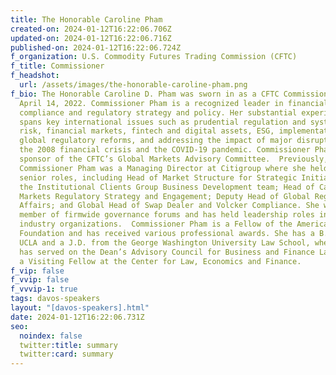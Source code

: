 ```yaml
---
title: The Honorable Caroline Pham
created-on: 2024-01-12T16:22:06.706Z
updated-on: 2024-01-12T16:22:06.716Z
published-on: 2024-01-12T16:22:06.724Z
f_organization: U.S. Commodity Futures Trading Commission (CFTC)
f_title: Commissioner
f_headshot:
  url: /assets/images/the-honorable-caroline-pham.png
f_bio: The Honorable Caroline D. Pham was sworn in as a CFTC Commissioner on
  April 14, 2022. Commissioner Pham is a recognized leader in financial services
  compliance and regulatory strategy and policy. Her substantial experience
  spans key international issues such as prudential regulation and systemic
  risk, financial markets, fintech and digital assets, ESG, implementation of
  global regulatory reforms, and addressing the impact of major disruptions like
  the 2008 financial crisis and the COVID-19 pandemic. Commissioner Pham is the
  sponsor of the CFTC’s Global Markets Advisory Committee.  Previously,
  Commissioner Pham was a Managing Director at Citigroup where she held various
  senior roles, including Head of Market Structure for Strategic Initiatives on
  the Institutional Clients Group Business Development team; Head of Capital
  Markets Regulatory Strategy and Engagement; Deputy Head of Global Regulatory
  Affairs; and Global Head of Swap Dealer and Volcker Compliance. She was a
  member of firmwide governance forums and has held leadership roles in many
  industry organizations.  Commissioner Pham is a Fellow of the American Bar
  Foundation and has received various professional awards. She has a B.A. from
  UCLA and a J.D. from the George Washington University Law School, where she
  has served on the Dean’s Advisory Council for Business and Finance Law and was
  a Visiting Fellow at the Center for Law, Economics and Finance.
f_vip: false
f_vvip: false
f_vvvip-1: true
tags: davos-speakers
layout: "[davos-speakers].html"
date: 2024-01-12T16:22:06.731Z
seo:
  noindex: false
  twitter:title: summary
  twitter:card: summary
---
```

